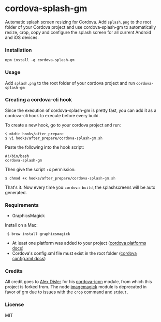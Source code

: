 # cordova-splash-gm

Automatic splash screen resizing for Cordova. Add `splash.png` to the root folder of your Cordova project and use cordova-splash-gm to automatically resize, crop, copy and configure the splash screen for all current Android and iOS devices.

### Installation
`npm install -g cordova-splash-gm`

### Usage
Add `splash.png` to the root folder of your cordova project and run `cordova-splash-gm`

### Creating a cordova-cli hook
Since the execution of cordova-splash-gm is pretty fast, you can add it as a cordova-cli hook to execute before every build.

To create a new hook, go to your cordova project and run:

    $ mkdir hooks/after_prepare
    $ vi hooks/after_prepare/cordova-splash-gm.sh

Paste the following into the hook script:

    #!/bin/bash
    cordova-splash-gm

Then give the script +x permission:

    $ chmod +x hooks/after_prepare/cordova-splash-gm.sh

That's it. Now every time you `cordova build`, the splashscreens will be auto generated.

### Requirements

- GraphicsMagick

Install on a Mac:

     $ brew install graphicsmagick

- At least one platform was added to your project ([cordova platforms docs](http://cordova.apache.org/docs/en/3.4.0/guide_platforms_index.md.html#Platform%20Guides))
- Cordova's config.xml file must exist in the root folder ([cordova config.xml docs](http://cordova.apache.org/docs/en/3.4.0/config_ref_index.md.html#The%20config.xml%20File))

### Credits
All credit goes to [Alex Disler](https://github.com/AlexDisler) for his [cordova-icon](https://github.com/AlexDisler/cordova-icon) module, from which this project is forked from. The node [imagemagick](https://www.npmjs.org/package/imagemagick) module is deprecated in favor of [gm](https://www.npmjs.org/package/gm) due to issues with the `crop` command and `stdout`.

### License

MIT
